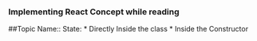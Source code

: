 ### Implementing React Concept while reading
##Topic Name::
  State:
    * Directly Inside the class
    * Inside the Constructor

